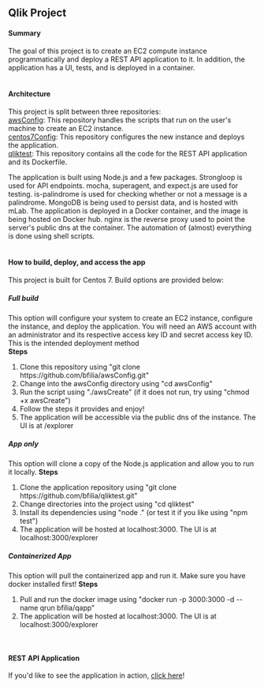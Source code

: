 <h2>Qlik Project</h2>

<h4>Summary</h4>
The goal of this project is to create an EC2 compute instance programmatically and deploy a REST API application to it. In addition, the application has a UI, tests, and is deployed in a container.<br/><br/>

<h4>Architecture</h4>
This project is split between three repositories:<br/>
<a href="https://github.com/bfilia/awsConfig">awsConfig</a>: This repository handles the scripts that run on the user's machine to create an EC2 instance.<br/>
<a href="https://github.com/bfilia/centos7Config">centos7Config</a>: This repository configures the new instance and deploys the application.<br/>
<a href="https://github.com/bfilia/qliktest">qliktest</a>: This repository contains all the code for the REST API application and its Dockerfile.<br/>

The application is built using Node.js and a few packages. Strongloop is used for API endpoints. mocha, superagent, and expect.js are used for testing. is-palindrome is used for checking whether or not a message is a palindrome. MongoDB is being used to persist data, and is hosted with mLab. The application is deployed in a Docker container, and the image is being hosted on Docker hub. nginx is the reverse proxy used to point the server's public dns at the container. The automation of (almost) everything is done using shell scripts.<br/><br/>

<h4>How to build, deploy, and access the app</h4>
This project is built for Centos 7. Build options are provided below:<br/>
<h5>Full build</h5> 
This option will configure your system to create an EC2 instance, configure the instance, and deploy the application. You will need an AWS account with an administrator and its respective access key ID and secret access key ID. This is the intended deployment method<br/>
<b>Steps</b><br/>
<ol>
  <li>Clone this repository using "git clone https://github.com/bfilia/awsConfig.git"</li>
  <li>Change into the awsConfig directory using "cd awsConfig"</li>
  <li>Run the script using "./awsCreate" (if it does not run, try using "chmod +x awsCreate")</li>
  <li>Follow the steps it provides and enjoy!</li>
  <li>The application will be accessible via the public dns of the instance. The UI is at /explorer</li>
</ol>
<h5>App only</h5>
This option will clone a copy of the Node.js application and allow you to run it locally.
<b>Steps</b><br/>
<ol>
  <li>Clone the application repository using "git clone https://github.com/bfilia/qliktest.git"</li>
  <li>Change directories into the project using "cd qliktest"</li>
  <li>Install its dependencies using "node ." (or test it if you like using "npm test")</li>
  <li>The application will be hosted at localhost:3000. The UI is at localhost:3000/explorer</li>
</ol>
<h5>Containerized App</h5>
This option will pull the containerized app and run it. Make sure you have docker installed first!
<b>Steps</b><br/>
<ol>
  <li>Pull and run the docker image using "docker run -p 3000:3000 -d --name qrun bfilia/qapp"</li>
  <li>The application will be hosted at localhost:3000. The UI is at localhost:3000/explorer</li>
</ol>
<br/>
<h4>REST API Application</h4>
If you'd like to see the application in action, <a href="ec2-54-174-160-48.compute-1.amazonaws.com/explorer">click here</a>!
